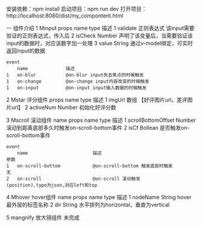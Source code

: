 安装依赖：npm install
启动项目：npm run dev
打开项目：http://localhost:8080/dist/my_compontent.html

一 组件介绍
1  Minput
   props
       name              type                 描述
     1 validate          正则表达式                        该input需要验证的正则表达式，传入后
     2 isCheck           Number               声明了该变量后，当需要验证该input的数据时，对应该数字加一处理
     3 value             String               通过v-model绑定，可实时返回input的数据
     
    event
        name              描述
    1   on-blur			  @on-blur input失去焦点的时候触发
    1   on-change		  @on-change input内容改变的时候触发
    1   on-input		  @on-input input输入数据的时候触发



2  Mstar  评分组件
   props
       name              type                 描述
     1 imgUrl            数组                        	  【好评图片url，差评图片url】
     2 activeNum         Number               初始化好评分数




3  Mscroll   滚动组件
        name
    props
       name              	type                 描述
     1 scrollBottomOffset   Number               滚动到距离底部多久时触发on-scroll-bottom事件
     2 isCf           		Bollean              是否触发on-scroll-bottom事件
     
    event
        name              			描述											参数
    1   on-scroll-bottom		    @on-scroll-bottom 触发底部时触发				无
    2   on-scroll	  				@on-scroll 滚动触发							(position),type为json,对应left和top
    
    
4   Mhover   hover组件
        name
    props
       name              	type                 描述
     1 nodeName   			String               hover最外层的标签名称
     2 dir         			String               水平排列为horizontal，垂直为vertical
     
5   mangnify   放大镜组件   未完成
     
    
     

   